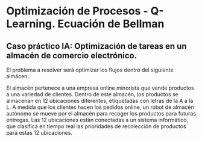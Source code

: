 # Optimización de Procesos - Q-Learning. Ecuación de Bellman

## Caso práctico IA: Optimización de tareas en un almacén de comercio electrónico.

El problema a resolver será optimizar los flujos dentro del siguiente almácen:



El almacén pertenece a una empresa online minorista que vende productos a una variedad de clientes. 
Dentro de este almacén, los productos se almacenan en 12 ubicaciones diferentes, etiquetadas con letras de la A a la L.
A medida que los clientes hacen los pedidos online, un robot de almacén autónomo se mueve por el almacén 
para recoger los productos para futuras entregas.
Las 12 ubicaciones están conectadas a un sistema informático, que clasifica en tiempo real las prioridades de recolección
de productos para estas 12 ubicaciones.





